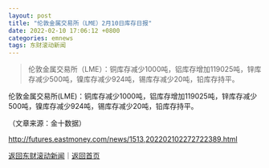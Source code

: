 ```yaml
---
layout: post
title: "伦敦金属交易所（LME）2月10日库存日报"
date: 2022-02-10 17:06:12 +0800
categories: emnews
tags: 东财滚动新闻
---
```

> 伦敦金属交易所（LME）：铜库存减少1000吨，铝库存增加119025吨，锌库存减少500吨，镍库存减少924吨，锡库存减少20吨，铅库存持平。

<p>伦敦金属交易所(LME)：铜库存减少1000吨，铝库存增加119025吨，锌库存减少500吨，镍库存减少924吨，锡库存减少20吨，铅库存持平。</p>
 <p></p><p class="em_media">（文章来源：金十数据）</p>

<http://futures.eastmoney.com/news/1513,202202102272722389.html>

[返回东财滚动新闻](//finews.withounder.com/emnews/)｜[返回首页](//finews.withounder.com/)